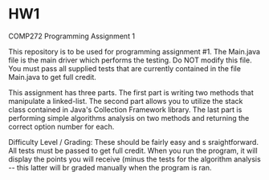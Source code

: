 # HW1
COMP272 Programming Assignment 1


This repository is to be used for programming assignment #1. The Main.java file is the main driver which performs the testing. Do NOT modify this file. You must pass all supplied tests that are currently contained in the file Main.java to get full credit.

This assignment has three parts. The first part is writing two methods that manipulate a linked-list. The second part allows you to utilize the stack class contained in Java's Collection Framework library. The last part is performing simple algorithms analysis on two methods and returning the correct option number for each.

Difficulty Level / Grading: 
These should be fairly easy and s
sraightforward. All tests must be passed to get full credit. When you run the program, it will display the points you will receive (minus the tests for the algorithm analysis -- this latter will br graded manually when the program is ran.

